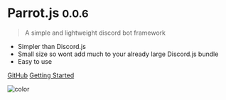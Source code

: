 # Parrot.js <small>0.0.6</small>

> A simple and lightweight discord bot framework
- Simpler than Discord.js
- Small size so wont add much to your already large Discord.js bundle
- Easy to use

[GitHub](https://github.com/PenguDevelopment/parrot.js)
[Getting Started](#parrotjs)


<!-- background color -->

![color](#3F3E3E)
